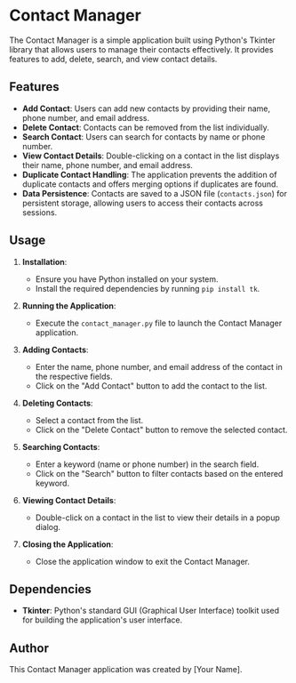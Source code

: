 


# Contact Manager

The Contact Manager is a simple application built using Python's Tkinter library that allows users to manage their contacts effectively. It provides features to add, delete, search, and view contact details.

## Features

- **Add Contact**: Users can add new contacts by providing their name, phone number, and email address.
- **Delete Contact**: Contacts can be removed from the list individually.
- **Search Contact**: Users can search for contacts by name or phone number.
- **View Contact Details**: Double-clicking on a contact in the list displays their name, phone number, and email address.
- **Duplicate Contact Handling**: The application prevents the addition of duplicate contacts and offers merging options if duplicates are found.
- **Data Persistence**: Contacts are saved to a JSON file (`contacts.json`) for persistent storage, allowing users to access their contacts across sessions.

## Usage

1. **Installation**:
   - Ensure you have Python installed on your system.
   - Install the required dependencies by running `pip install tk`.

2. **Running the Application**:
   - Execute the `contact_manager.py` file to launch the Contact Manager application.

3. **Adding Contacts**:
   - Enter the name, phone number, and email address of the contact in the respective fields.
   - Click on the "Add Contact" button to add the contact to the list.

4. **Deleting Contacts**:
   - Select a contact from the list.
   - Click on the "Delete Contact" button to remove the selected contact.

5. **Searching Contacts**:
   - Enter a keyword (name or phone number) in the search field.
   - Click on the "Search" button to filter contacts based on the entered keyword.

6. **Viewing Contact Details**:
   - Double-click on a contact in the list to view their details in a popup dialog.

7. **Closing the Application**:
   - Close the application window to exit the Contact Manager.

## Dependencies

- **Tkinter**: Python's standard GUI (Graphical User Interface) toolkit used for building the application's user interface.

## Author

This Contact Manager application was created by [Your Name].


